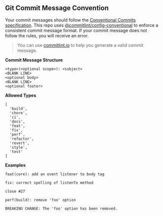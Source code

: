 ## Git Commit Message Convention

Your commit messages should follow the [Conventional Commits specification](https://www.conventionalcommits.org/). This repo uses [@commitlint/config-conventional](https://github.com/conventional-changelog/commitlint/tree/master/@commitlint/config-conventional) to enforce a consistent commit message format. If your commit message does not follow the rules, you will receive an error.

> You can use [commitlint.io](https://commitlint.io/) to help you generate a valid commit message.

**Commit Message Structure**

```
<type>(<optional scope>): <subject>
<BLANK LINE>
<optional body>
<BLANK LINE>
<optional footer>
```

**Allowed Types**

```
[
  'build',
  'chore',
  'ci',
  'docs',
  'feat',
  'fix',
  'perf',
  'refactor',
  'revert',
  'style',
  'test'
]
```

**Examples**

```
feat(core): add an event listener to body tag
```

```
fix: correct spelling of listenTo method

close #27
```

```
perf(build): remove 'foo' option

BREAKING CHANGE: The 'foo' option has been removed.
```
